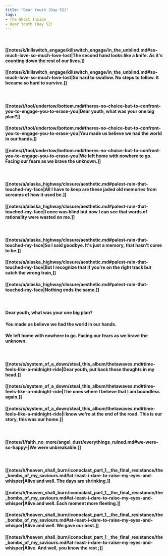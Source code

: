 ```yaml
---
title: "Dear Youth (Day 52)"
tags:
- The Ghost Inside
- Dear Youth (Day 52)
---
```

&nbsp;
#### [[notes/k/killswitch_engage/killswitch_engage/in_the_unblind.md#so-much-love-so-much-love-lost|The second hand looks like a knife. As it's counting down the rest of our lives.]]
#### [[notes/k/killswitch_engage/killswitch_engage/in_the_unblind.md#so-much-love-so-much-love-lost|So hard to swallow. No steps to follow. It became so hard to survive.]]
&nbsp;
#### [[notes/t/tool/undertow/bottom.md#theres-no-choice-but-to-confront-you-to-engage-you-to-erase-you|Dear youth, what was your one big plan?]]
#### [[notes/t/tool/undertow/bottom.md#theres-no-choice-but-to-confront-you-to-engage-you-to-erase-you|You made us believe we had the world in our hands.]]
#### [[notes/t/tool/undertow/bottom.md#theres-no-choice-but-to-confront-you-to-engage-you-to-erase-you|We left home with nowhere to go. Facing our fears as we brave the unknown.]]
&nbsp;
#### [[notes/a/alaska_highway/closure/aesthetic.md#palest-rain-that-touched-my-face|All I have to keep are these jaded old memories from screams of how it used be.]]
#### [[notes/a/alaska_highway/closure/aesthetic.md#palest-rain-that-touched-my-face|I once was blind but now I can see that words of rationality were wasted on me.]]
&nbsp;
#### [[notes/a/alaska_highway/closure/aesthetic.md#palest-rain-that-touched-my-face|So I said goodbye. It's just a memory, that hasn't come to be.]]
#### [[notes/a/alaska_highway/closure/aesthetic.md#palest-rain-that-touched-my-face|But I recognize that if you're on the right track but catch the wrong train,]]
#### [[notes/a/alaska_highway/closure/aesthetic.md#palest-rain-that-touched-my-face|Nothing ends the same.]]
&nbsp;
#### Dear youth, what was your one big plan?
#### You made us believe we had the world in our hands.
#### We left home with nowhere to go. Facing our fears as we brave the unknown.
&nbsp;
#### [[notes/s/system_of_a_down/steal_this_album/thetawaves.md#time-feels-like-a-midnight-ride|Dear youth, put back those thoughts in my head.]]
#### [[notes/s/system_of_a_down/steal_this_album/thetawaves.md#time-feels-like-a-midnight-ride|The ones where I believe that I am boundless again.]]
#### [[notes/s/system_of_a_down/steal_this_album/thetawaves.md#time-feels-like-a-midnight-ride|I know we're at the end of the road. This is our story, this was our home.]]
&nbsp;
#### [[notes/f/faith_no_more/angel_dust/everythings_ruined.md#we-were-so-happy-|We were unbreakable.]]
&nbsp;
#### [[notes/h/heaven_shall_burn/iconoclast_part_1__the_final_resistance/the_bombs_of_my_saviours.md#at-least-i-dare-to-raise-my-eyes-and-whisper|Alive and well. The days are shrinking.]]
#### [[notes/h/heaven_shall_burn/iconoclast_part_1__the_final_resistance/the_bombs_of_my_saviours.md#at-least-i-dare-to-raise-my-eyes-and-whisper|Alive and well. Each moment more fleeting.]]
#### [[notes/h/heaven_shall_burn/iconoclast_part_1__the_final_resistance/the_bombs_of_my_saviours.md#at-least-i-dare-to-raise-my-eyes-and-whisper|Alive and well. We gave our best.]]
#### [[notes/h/heaven_shall_burn/iconoclast_part_1__the_final_resistance/the_bombs_of_my_saviours.md#at-least-i-dare-to-raise-my-eyes-and-whisper|Alive. And well, you know the rest ;]]
